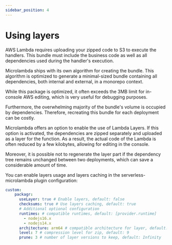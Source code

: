 ```yaml
---
sidebar_position: 4
---
```


# Using layers

AWS Lambda requires uploading your zipped code to S3 to execute the handlers. This bundle must include the business code
as well as all dependencies used during the handler's execution.

Microlambda ships with its own algorithm for creating the bundle. This algorithm is optimized to generate a minimal-sized 
bundle containing all dependencies, both internal and external, in a monorepo context.

While this package is optimized, it often exceeds the 3MB limit for in-console AWS editing, which is very useful for 
debugging purposes.

Furthermore, the overwhelming majority of the bundle's volume is occupied by dependencies. Therefore, recreating this
bundle for each deployment can be costly.

Microlambda offers an option to enable the use of Lambda Layers. If this option is activated, the dependencies are zipped
separately and uploaded as a layer for the function. As a result, the actual code of the Lambda is often reduced by a few 
kilobytes, allowing for editing in the console.

Moreover, it is possible not to regenerate the layer part if the dependency tree remains unchanged between two deployments,
which can save a considerable amount of time.

You can enable layers usage and layers caching in the serverless-microlambda plugin configuration:

```yaml
custom:
    packagr:
      useLayer: true # Enable layers, default: false
      checksums: true # Use layers caching, default: true
      # Additional optional configuration
      runtimes: # compatible runtimes, default: [provider.runtime]
        - nodejs16.x
        - nodejs14.x
      architecture: arm64 # compatible architecture for layer, default: x86_64
      level: 7 # compression level for zip, default: 9
      prune: 3 # number of layer versions to keep, default: Infinity
```

